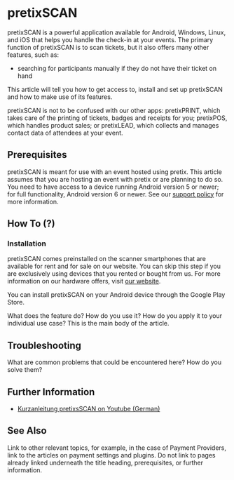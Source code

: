 # pretixSCAN

pretixSCAN is a powerful application available for Android, Windows, Linux, and iOS that helps you handle the check-in at your events. 
The primary function of pretixSCAN is to scan tickets, but it also offers many other features, such as: 

 - searching for participants manually if they do not have their ticket on hand 

This article will tell you how to get access to, install and set up pretixSCAN and how to make use of its features. 

pretixSCAN is not to be confused with our other apps: pretixPRINT, which takes care of the printing of tickets, badges and receipts for you; pretixPOS, which handles product sales; or pretixLEAD, which collects and manages contact data of attendees at your event. 


## Prerequisites

pretixSCAN is meant for use with an event hosted using pretix. 
This article assumes that you are hosting an event with pretix or are planning to do so. 
You need to have access to a device running Android version 5 or newer; for full functionality, Android version 6 or newer. 
See our [support policy](https://docs.pretix.eu/en/latest/user/android-version-support.html#pretixscan) for more information. 

## How To (?)

### Installation 

pretixSCAN comes preinstalled on the scanner smartphones that are available for rent and for sale on our website. 
You can skip this step if you are exclusively using devices that you rented or bought from us. 
For more information on our hardware offers, visit [our website](https://pretix.eu/about/en/hardware/scan). 

You can install pretixSCAN on your Android device through the Google Play Store. 


What does the feature do? How do you use it? How do you apply it to your individual use case? This is the main body of the article. 

## Troubleshooting 

What are common problems that could be encountered here? How do you solve them? 

## Further Information

 - [Kurzanleitung pretixsSCAN on Youtube (German)](https://www.youtube.com/watch?v=csy017Dm6vA)

## See Also 

Link to other relevant topics, for example, in the case of Payment Providers, link to the articles on payment settings and plugins. Do not link to pages already linked underneath the title heading, prerequisites, or further information. 